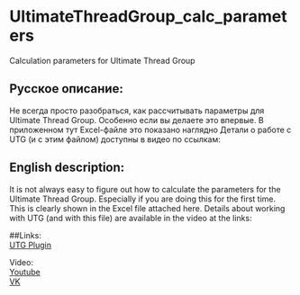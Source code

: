 # UltimateThreadGroup_calc_parameters
Calculation parameters for Ultimate Thread Group
## Русское описание:
Не всегда просто разобраться, как рассчитывать параметры для Ultimate Thread Group. Особенно если вы делаете это впервые.
В приложенном тут Excel-файле это показано наглядно
Детали о работе с UTG (и с этим файлом) доступны в видео по ссылкам:


## English description:
It is not always easy to figure out how to calculate the parameters for the Ultimate Thread Group. Especially if you are doing this for the first time.
This is clearly shown in the Excel file attached here.
Details about working with UTG (and with this file) are available in the video at the links:

##Links:  
[UTG Plugin](https://github.com/ganeles/JmeterSmartScenario)

Video:  
[Youtube](https://www.youtube.com/watch?v=TnO6sWly1oY&list=PLQznpGUZVuqKaHtN3Iz0iUtrrni4LuF4O&index=17&ab_channel=OTUSIT%D0%9E%D0%BD%D0%BB%D0%B0%D0%B9%D0%BD-%D0%BE%D0%B1%D1%80%D0%B0%D0%B7%D0%BE%D0%B2%D0%B0%D0%BD%D0%B8%D0%B5)  
[VK](https://vkvideo.ru/playlist/-145052891_124/video-145052891_456247797)  
